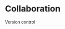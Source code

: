 <!-- .slide: class="category sharing" -->
# Collaboration

<a href="#/version-control">Version control</a>